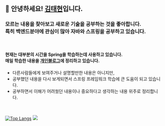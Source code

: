 ## 👋 안녕하세요! [김태현](https://taebong98.notion.site/Home-44c0e3bd6cb64508904849d65e8ea11d)입니다.

### 모르는 내용을 찾아보고 새로운 기술을 공부하는 것을 좋아합니다. <br>특히 백엔드분야에 관심이 많아 자바와 스프링을 공부하고 있습니다.
<br>

#### 현재는 대부분의 시간을 Spring을 학습하는데 사용하고 있습니다. <br> 매일 학습한 내용을 [개인블로그](https://taebong98.notion.site/3442ab3b91614ae5848feaa5ad3f1f6a)에 정리하고 있습니다.
- 다른사람들에게 보여주거나 설명할만한 내용은 아니지만,
- 공부했던 내용을 다시 보게되면서 스프링 프레임워크 학습에 큰 도움이 되고 있습니다.
- 공부하면서 이해가 어려웠던 내용이나 중요하다고 생각하는 내용 위주로 정리합니다.
<br><br><br>


[![Top Langs](https://github-readme-stats.vercel.app/api/top-langs/?username=taebong98)](https://github.com/taebong98/github-readme-stats) <img src="https://github-readme-stats.vercel.app/api?username=taebong98&show_icons=true">

